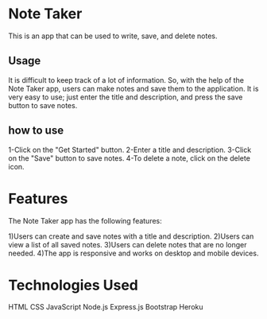 # Note Taker

This is an app that can be used to write, save, and delete notes.


## Usage
It is difficult to keep track of a lot of information. So, with the help of the Note Taker app, users can make notes and save them to the application. It is very easy to use; just enter the title and description, and press the save button to save notes.


## how to use
1-Click on the "Get Started" button.
2-Enter a title and description.
3-Click on the "Save" button to save notes.
4-To delete a note, click on the delete icon.

# Features
The Note Taker app has the following features:

1)Users can create and save notes with a title and description.
2)Users can view a list of all saved notes.
3)Users can delete notes that are no longer needed.
4)The app is responsive and works on desktop and mobile devices.


# Technologies Used
HTML
CSS
JavaScript
Node.js
Express.js
Bootstrap
Heroku